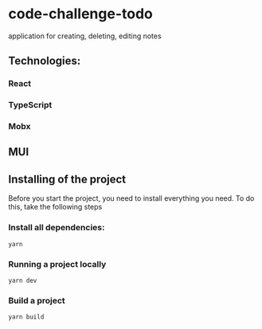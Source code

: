 # code-challenge-todo

application for creating, deleting, editing notes

## Technologies:

### React
### TypeScript
### Mobx
## MUI


## Installing of the project

Before you start the project, you need to install everything you need. To do this, take the following steps

### Install all dependencies:

```
yarn
```

### Running a project locally

```
yarn dev
```

### Build a project

```
yarn build
```
